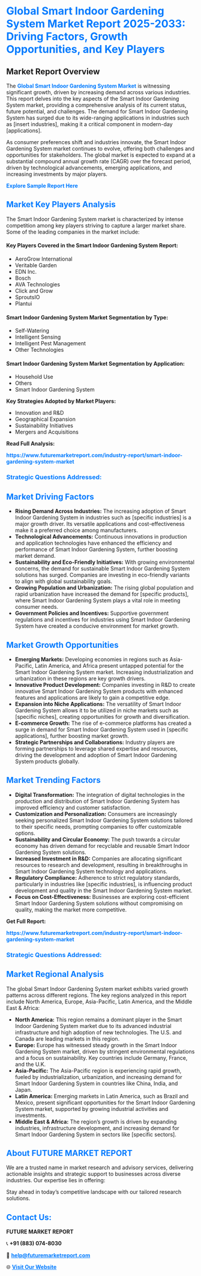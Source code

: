 <h1 style="color: #007BFF;">Global Smart Indoor Gardening System Market Report 2025-2033: Driving Factors, Growth Opportunities, and Key Players</h1>

<section id="overview">
<h2>Market Report Overview</h2>
<p>The <a href="https://www.futuremarketreport.com/industry-report/smart-indoor-gardening-system-market" style="color: #007BFF; text-decoration: none;"><strong>Global Smart Indoor Gardening System Market</strong></a> is witnessing significant growth, driven by increasing demand across various industries. This report delves into the key aspects of the Smart Indoor Gardening System market, providing a comprehensive analysis of its current status, future potential, and challenges. The demand for Smart Indoor Gardening System has surged due to its wide-ranging applications in industries such as [insert industries], making it a critical component in modern-day [applications].</p>
<p>As consumer preferences shift and industries innovate, the Smart Indoor Gardening System market continues to evolve, offering both challenges and opportunities for stakeholders. The global market is expected to expand at a substantial compound annual growth rate (CAGR) over the forecast period, driven by technological advancements, emerging applications, and increasing investments by major players.</p>
</section>

<section id="overview">
<p><a href="https://www.futuremarketreport.com/request-sample/reportId=111698" style="color: #007BFF; text-decoration: none;"><strong>Explore Sample Report Here</strong></a></p>
</section>

<section id="key-players">
<h2 style="color: #007BFF;">Market Key Players Analysis</h2>
<p>The Smart Indoor Gardening System market is characterized by intense competition among key players striving to capture a larger market share. Some of the leading companies in the market include:</p>
<h4>Key Players Covered in the Smart Indoor Gardening System Report:</h4>
<ul><li>AeroGrow International</li><li>Veritable Garden</li><li>EDN Inc.</li><li>Bosch</li><li>AVA Technologies</li><li>Click and Grow</li><li>SproutsIO</li><li>Plantui</li></ul>
<h4>Smart Indoor Gardening System Market Segmentation by Type:</h4>
<ul><li>Self-Watering</li><li>Intelligent Sensing</li><li>Intelligent Pest Management</li><li>Other Technologies</li></ul>

<h4>Smart Indoor Gardening System Market Segmentation by Application:</h4>
<ul><li>Household Use</li><li>Others</li><li>Smart Indoor Gardening System</li></ul>
<p><strong>Key Strategies Adopted by Market Players:</strong></p>
<ul>
<li>Innovation and R&D</li>
<li>Geographical Expansion</li>
<li>Sustainability Initiatives</li>
<li>Mergers and Acquisitions</li>
</ul>
</section>

<section>
<p><strong>Read Full Analysis: </strong></p><a href="https://www.futuremarketreport.com/industry-report/smart-indoor-gardening-system-market" style="color: #007BFF; text-decoration: none;"><strong>https://www.futuremarketreport.com/industry-report/smart-indoor-gardening-system-market</strong></a>
<h3 style="color: #007BFF;">Strategic Questions Addressed:</h3>
</section>

<section id="driving-factors">
<h2 style="color: #007BFF;">Market Driving Factors</h2>
<ul>
<li><strong>Rising Demand Across Industries:</strong> The increasing adoption of Smart Indoor Gardening System in industries such as [specific industries] is a major growth driver. Its versatile applications and cost-effectiveness make it a preferred choice among manufacturers.</li>
<li><strong>Technological Advancements:</strong> Continuous innovations in production and application technologies have enhanced the efficiency and performance of Smart Indoor Gardening System, further boosting market demand.</li>
<li><strong>Sustainability and Eco-Friendly Initiatives:</strong> With growing environmental concerns, the demand for sustainable Smart Indoor Gardening System solutions has surged. Companies are investing in eco-friendly variants to align with global sustainability goals.</li>
<li><strong>Growing Population and Urbanization:</strong> The rising global population and rapid urbanization have increased the demand for [specific products], where Smart Indoor Gardening System plays a vital role in meeting consumer needs.</li>
<li><strong>Government Policies and Incentives:</strong> Supportive government regulations and incentives for industries using Smart Indoor Gardening System have created a conducive environment for market growth.</li>
</ul>
</section>

<section id="growth-opportunities">
<h2 style="color: #007BFF;">Market Growth Opportunities</h2>
<ul>
<li><strong>Emerging Markets:</strong> Developing economies in regions such as Asia-Pacific, Latin America, and Africa present untapped potential for the Smart Indoor Gardening System market. Increasing industrialization and urbanization in these regions are key growth drivers.</li>
<li><strong>Innovative Product Development:</strong> Companies investing in R&D to create innovative Smart Indoor Gardening System products with enhanced features and applications are likely to gain a competitive edge.</li>
<li><strong>Expansion into Niche Applications:</strong> The versatility of Smart Indoor Gardening System allows it to be utilized in niche markets such as [specific niches], creating opportunities for growth and diversification.</li>
<li><strong>E-commerce Growth:</strong> The rise of e-commerce platforms has created a surge in demand for Smart Indoor Gardening System used in [specific applications], further boosting market growth.</li>
<li><strong>Strategic Partnerships and Collaborations:</strong> Industry players are forming partnerships to leverage shared expertise and resources, driving the development and adoption of Smart Indoor Gardening System products globally.</li>
</ul>
</section>

<section id="trending-factors">
<h2 style="color: #007BFF;">Market Trending Factors</h2>
<ul>
<li><strong>Digital Transformation:</strong> The integration of digital technologies in the production and distribution of Smart Indoor Gardening System has improved efficiency and customer satisfaction.</li>
<li><strong>Customization and Personalization:</strong> Consumers are increasingly seeking personalized Smart Indoor Gardening System solutions tailored to their specific needs, prompting companies to offer customizable options.</li>
<li><strong>Sustainability and Circular Economy:</strong> The push towards a circular economy has driven demand for recyclable and reusable Smart Indoor Gardening System solutions.</li>
<li><strong>Increased Investment in R&D:</strong> Companies are allocating significant resources to research and development, resulting in breakthroughs in Smart Indoor Gardening System technology and applications.</li>
<li><strong>Regulatory Compliance:</strong> Adherence to strict regulatory standards, particularly in industries like [specific industries], is influencing product development and quality in the Smart Indoor Gardening System market.</li>
<li><strong>Focus on Cost-Effectiveness:</strong> Businesses are exploring cost-efficient Smart Indoor Gardening System solutions without compromising on quality, making the market more competitive.</li>
</ul>
</section>

<section>
<p><strong>Get Full Report: </strong></p><a href="https://www.futuremarketreport.com/industry-report/smart-indoor-gardening-system-market" style="color: #007BFF; text-decoration: none;"><strong>https://www.futuremarketreport.com/industry-report/smart-indoor-gardening-system-market</strong></a>
<h3 style="color: #007BFF;">Strategic Questions Addressed:</h3>
</section>


<section id="regional-analysis">
<h2 style="color: #007BFF;">Market Regional Analysis</h2>
<p>The global Smart Indoor Gardening System market exhibits varied growth patterns across different regions. The key regions analyzed in this report include North America, Europe, Asia-Pacific, Latin America, and the Middle East & Africa:</p>
<ul>
<li><strong>North America:</strong> This region remains a dominant player in the Smart Indoor Gardening System market due to its advanced industrial infrastructure and high adoption of new technologies. The U.S. and Canada are leading markets in this region.</li>
<li><strong>Europe:</strong> Europe has witnessed steady growth in the Smart Indoor Gardening System market, driven by stringent environmental regulations and a focus on sustainability. Key countries include Germany, France, and the U.K.</li>
<li><strong>Asia-Pacific:</strong> The Asia-Pacific region is experiencing rapid growth, fueled by industrialization, urbanization, and increasing demand for Smart Indoor Gardening System in countries like China, India, and Japan.</li>
<li><strong>Latin America:</strong> Emerging markets in Latin America, such as Brazil and Mexico, present significant opportunities for the Smart Indoor Gardening System market, supported by growing industrial activities and investments.</li>
<li><strong>Middle East & Africa:</strong> The region’s growth is driven by expanding industries, infrastructure development, and increasing demand for Smart Indoor Gardening System in sectors like [specific sectors].</li>
</ul>
</section>

<footer>
<h2 style="color: #007BFF;">About FUTURE MARKET REPORT</h2>
<p>We are a trusted name in market research and advisory services, delivering actionable insights and strategic support to businesses across diverse industries. Our expertise lies in offering:</p>

<p>Stay ahead in today’s competitive landscape with our tailored research solutions.</p>

<h2 style="color: #007BFF;">Contact Us:</h2>
<p><strong>FUTURE MARKET REPORT</strong></p>
<p>📞 <strong>+91 (883) 074-8030</strong></p>
<p>📧 <strong><a href="mailto:help@futuremarketreport.com" style="color: #007BFF;">help@futuremarketreport.com</a></strong></p>
<p>🌐 <strong><a href="https://www.futuremarketreport.com/" style="color: #007BFF;">Visit Our Website</a></strong></p>
</footer>